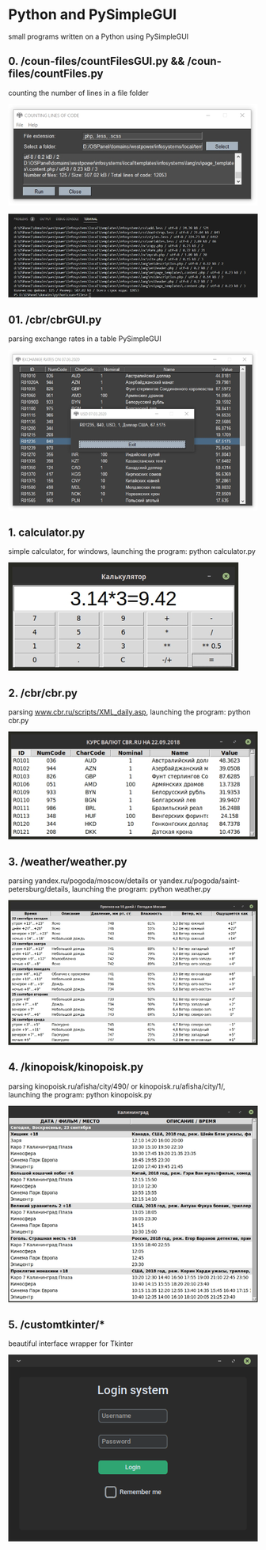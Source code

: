 # Python and PySimpleGUI
small programs written on a Python using PySimpleGUI

## 0. /coun-files/countFilesGUI.py && /coun-files/countFiles.py
counting the number of lines in a file folder

![countFilesGUI.py](https://github.com/otolaa/Tkinter/blob/master/img/countFilesGUI.jpg "countFilesGUI.py")

![countFiles.py](https://github.com/otolaa/Tkinter/blob/master/img/countFiles.jpg "countFiles.py")

## 01. /cbr/cbrGUI.py
parsing exchange rates in a table PySimpleGUI

![cbrGUI.py](https://github.com/otolaa/Tkinter/blob/master/img/cbrGUI.jpg "cbrGUI.py")

## 1. calculator.py
simple calculator, for windows, launching the program: python calculator.py

![calculator.py](https://github.com/otolaa/Tkinter/blob/master/img/calc.jpg "calculator.py")
## 2. /cbr/cbr.py
parsing www.cbr.ru/scripts/XML_daily.asp, launching the program: python cbr.py

![cbr.py](https://github.com/otolaa/Tkinter/blob/master/img/cbr.jpg "cbr.py")

## 3. /weather/weather.py
parsing yandex.ru/pogoda/moscow/details or yandex.ru/pogoda/saint-petersburg/details, launching the program: python weather.py

![weather.py](https://github.com/otolaa/Tkinter/blob/master/img/weather.jpg "weather.py")
## 4. /kinopoisk/kinopoisk.py
parsing kinopoisk.ru/afisha/city/490/ or kinopoisk.ru/afisha/city/1/, launching the program: python kinopoisk.py

![parsing kinopoisk.ru](https://github.com/otolaa/Tkinter/blob/master/img/kino.jpg "parsing kinopoisk.ru")

## 5. /customtkinter/*
beautiful interface wrapper for Tkinter

![customtkinter](https://github.com/otolaa/Tkinter/blob/master/img/custom_login.png "customtkinter")